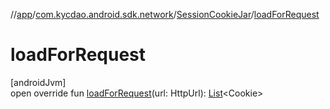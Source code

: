 //[app](../../../index.md)/[com.kycdao.android.sdk.network](../index.md)/[SessionCookieJar](index.md)/[loadForRequest](load-for-request.md)

# loadForRequest

[androidJvm]\
open override fun [loadForRequest](load-for-request.md)(url: HttpUrl): [List](https://kotlinlang.org/api/latest/jvm/stdlib/kotlin.collections/-list/index.html)&lt;Cookie&gt;
